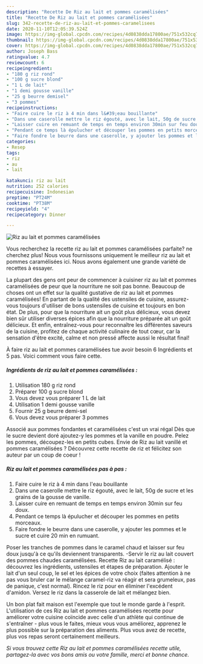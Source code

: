 ```yaml
---
description: "Recette De Riz au lait et pommes caramélisées"
title: "Recette De Riz au lait et pommes caramélisées"
slug: 342-recette-de-riz-au-lait-et-pommes-caramelisees
date: 2020-11-10T12:05:39.524Z
image: https://img-global.cpcdn.com/recipes/4d0838dda17800ae/751x532cq70/riz-au-lait-et-pommes-caramelisees-photo-principale-de-la-recette.jpg
thumbnail: https://img-global.cpcdn.com/recipes/4d0838dda17800ae/751x532cq70/riz-au-lait-et-pommes-caramelisees-photo-principale-de-la-recette.jpg
cover: https://img-global.cpcdn.com/recipes/4d0838dda17800ae/751x532cq70/riz-au-lait-et-pommes-caramelisees-photo-principale-de-la-recette.jpg
author: Joseph Bass
ratingvalue: 4.7
reviewcount: 6
recipeingredient:
- "180 g riz rond"
- "100 g sucre blond"
- "1 L de lait"
- "1 demi gousse vanille"
- "25 g beurre demisel"
- "3 pommes"
recipeinstructions:
- "Faire cuire le riz à 4 min dans l&#39;eau bouillante"
- "Dans une caserolle mettre le riz égouté, avec le lait, 50g de sucre et les grains de la gousse de vanille."
- "Laisser cuire en remuant de temps en temps environ 30min sur feu doux."
- "Pendant ce temps là épulucher et découper les pommes en petits morceaux."
- "Faire fondre le beurre dans une caserolle, y ajouter les pommes et le sucre et cuire 20 min en rumuant."
categories:
- Resep
tags:
- riz
- au
- lait

katakunci: riz au lait 
nutrition: 252 calories
recipecuisine: Indonesian
preptime: "PT24M"
cooktime: "PT38M"
recipeyield: "4"
recipecategory: Dinner

---
```



![Riz au lait et pommes caramélisées](https://img-global.cpcdn.com/recipes/4d0838dda17800ae/751x532cq70/riz-au-lait-et-pommes-caramelisees-photo-principale-de-la-recette.jpg)

Vous recherchez la recette riz au lait et pommes caramélisées parfaite? ne cherchez plus! Nous vous fournissons uniquement le meilleur riz au lait et pommes caramélisées ici. Nous avons également une grande variété de recettes à essayer.

La plupart des gens ont peur de commencer à cuisiner riz au lait et pommes caramélisées de peur que la nourriture ne soit pas bonne. Beaucoup de choses ont un effet sur la qualité gustative de riz au lait et pommes caramélisées! En partant de la qualité des ustensiles de cuisine, assurez-vous toujours d'utiliser de bons ustensiles de cuisine et toujours en bon état. De plus, pour que la nourriture ait un goût plus délicieux, vous devez bien sûr utiliser diverses épices afin que la nourriture préparée ait un goût délicieux. Et enfin, entraînez-vous pour reconnaître les différentes saveurs de la cuisine, profitez de chaque activité culinaire de tout cœur, car la sensation d'être excité, calme et non pressé affecte aussi le résultat final!

<!--inarticleads1-->

À faire riz au lait et pommes caramélisées tue avoir besoin 6 Ingrédients et 5 pas. Voici comment vous faire cette.

##### Ingrédients de riz au lait et pommes caramélisées :

1. Utilisation 180 g riz rond
1. Préparer 100 g sucre blond
1. Vous devez vous préparer 1 L de lait
1. Utilisation 1 demi gousse vanille
1. Fournir 25 g beurre demi-sel
1. Vous devez vous préparer 3 pommes


Associé aux pommes fondantes et caramélisées c&#39;est un vrai régal Dès que le sucre devient doré ajoutez-y les pommes et la vanille en poudre. Pelez les pommes, découpez-les en petits cubes. Envie de Riz au lait vanillé et pommes caramélisées ? Découvrez cette recette de riz et félicitez son auteur par un coup de coeur ! 

<!--inarticleads2-->

##### Riz au lait et pommes caramélisées pas à pas :

1. Faire cuire le riz à 4 min dans l&#39;eau bouillante
1. Dans une caserolle mettre le riz égouté, avec le lait, 50g de sucre et les grains de la gousse de vanille.
1. Laisser cuire en remuant de temps en temps environ 30min sur feu doux.
1. Pendant ce temps là épulucher et découper les pommes en petits morceaux.
1. Faire fondre le beurre dans une caserolle, y ajouter les pommes et le sucre et cuire 20 min en rumuant.


Poser les tranches de pommes dans le caramel chaud et laisser sur feu doux jusqu&#39;à ce qu&#39;ils deviennent transparents. -Servir le riz au lait couvert des pommes chaudes caramélisées. Recette Riz au lait caramélisé : découvrez les ingrédients, ustensiles et étapes de préparation. Ajouter le lait d&#39;un seul coup, le sel et les épices de votre choix (faites attention à ne pas vous bruler car le mélange caramel-riz va réagir et sera grumeleux, pas de panique, c&#39;est normal). Rincez le riz pour en éliminer l&#39;excédent d&#39;amidon. Versez le riz dans la casserole de lait et mélangez bien. 

<!--inarticleads1-->

<p>
Un bon plat fait maison est l'exemple que tout le monde garde à l'esprit. L'utilisation de ces Riz au lait et pommes caramélisées recette pour améliorer votre cuisine coïncide avec celle d'un athlète qui continue de s'entraîner - plus vous le faites, mieux vous vous améliorez, apprenez le plus possible sur la préparation des aliments. Plus vous avez de recette, plus vos repas seront certainement meilleurs.
</p>

<p>
<i>Si vous trouvez cette Riz au lait et pommes caramélisées recette utile, partagez-la avec vos bons amis ou votre famille, merci et bonne chance.</i>
</p>
